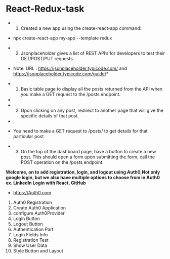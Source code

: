 # React-Redux-task
* 1)	Created a new app using the create-react-app command: 
* npx create-react-app my-app --template redux
* 2)	Jsonplaceholder gives a list of REST API’s for developers to test their GET/POST/PUT requests. 

* Note: URL : https://jsonplaceholder.typicode.com/ and https://jsonplaceholder.typicode.com/guide/*  

* 1)	Basic table page to display all the posts returned from the API when you make a GET request to the /posts endpoint. 
* 
* 2)	Upon clicking on any post, redirect to another page that will give the specific details of that post. 
* 
* You need to make a GET request to /posts/<id> to get details for that particular post
  
* 3)	On the top of the dashboard page, have a button to create a new post. This should open a form upon submitting the form, call the POST operation on the /posts endpoint.

**Welcome, on to add registration, login, and logout using Auth0,Not only google login, but we also have multiple options to choose from in Auth0 ex. LinkedIn Login with React, GitHub**
* https://Auth0.com
1) Auth0 Registration
2) Create Auth0 Application 
3) configure Auth0Provider
4) Login Button
5) Logout Button
6) Authentication Part
7) Login Fields Info
8) Registration Test
9) Show User Data
10) Style Button and Layout
